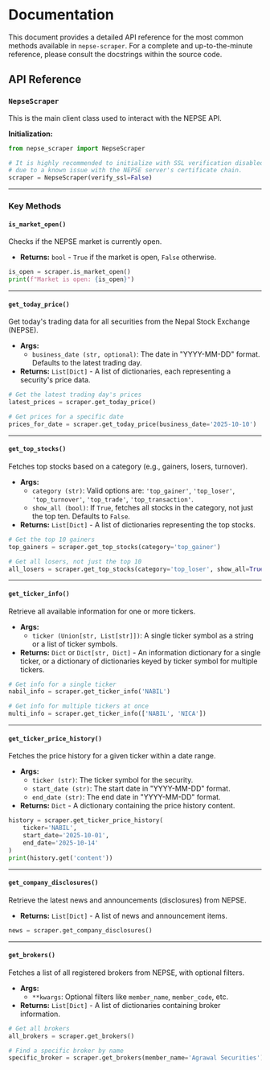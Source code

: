 # Documentation

This document provides a detailed API reference for the most common methods available in `nepse-scraper`. For a complete and up-to-the-minute reference, please consult the docstrings within the source code.

## API Reference

### `NepseScraper`

This is the main client class used to interact with the NEPSE API.

**Initialization:**

```python
from nepse_scraper import NepseScraper

# It is highly recommended to initialize with SSL verification disabled
# due to a known issue with the NEPSE server's certificate chain.
scraper = NepseScraper(verify_ssl=False)
```

---

### Key Methods

#### `is_market_open()`

Checks if the NEPSE market is currently open.

- **Returns:** `bool` - `True` if the market is open, `False` otherwise.

```python
is_open = scraper.is_market_open()
print(f"Market is open: {is_open}")
```

---

#### `get_today_price()`

Get today's trading data for all securities from the Nepal Stock Exchange (NEPSE).

- **Args:**
    - `business_date (str, optional)`: The date in "YYYY-MM-DD" format. Defaults to the latest trading day.
- **Returns:** `List[Dict]` - A list of dictionaries, each representing a security's price data.

```python
# Get the latest trading day's prices
latest_prices = scraper.get_today_price()

# Get prices for a specific date
prices_for_date = scraper.get_today_price(business_date='2025-10-10')
```

---

#### `get_top_stocks()`

Fetches top stocks based on a category (e.g., gainers, losers, turnover).

- **Args:**
    - `category (str)`: Valid options are: `'top_gainer'`, `'top_loser'`, `'top_turnover'`, `'top_trade'`, `'top_transaction'`.
    - `show_all (bool)`: If `True`, fetches all stocks in the category, not just the top ten. Defaults to `False`.
- **Returns:** `List[Dict]` - A list of dictionaries representing the top stocks.

```python
# Get the top 10 gainers
top_gainers = scraper.get_top_stocks(category='top_gainer')

# Get all losers, not just the top 10
all_losers = scraper.get_top_stocks(category='top_loser', show_all=True)
```

---

#### `get_ticker_info()`

Retrieve all available information for one or more tickers.

- **Args:**
    - `ticker (Union[str, List[str]])`: A single ticker symbol as a string or a list of ticker symbols.
- **Returns:** `Dict` or `Dict[str, Dict]` - An information dictionary for a single ticker, or a dictionary of dictionaries keyed by ticker symbol for multiple tickers.

```python
# Get info for a single ticker
nabil_info = scraper.get_ticker_info('NABIL')

# Get info for multiple tickers at once
multi_info = scraper.get_ticker_info(['NABIL', 'NICA'])
```

---

#### `get_ticker_price_history()`

Fetches the price history for a given ticker within a date range.

- **Args:**
    - `ticker (str)`: The ticker symbol for the security.
    - `start_date (str)`: The start date in "YYYY-MM-DD" format.
    - `end_date (str)`: The end date in "YYYY-MM-DD" format.
- **Returns:** `Dict` - A dictionary containing the price history content.

```python
history = scraper.get_ticker_price_history(
    ticker='NABIL',
    start_date='2025-10-01',
    end_date='2025-10-14'
)
print(history.get('content'))
```

---

#### `get_company_disclosures()`

Retrieve the latest news and announcements (disclosures) from NEPSE.

- **Returns:** `List[Dict]` - A list of news and announcement items.

```python
news = scraper.get_company_disclosures()
```

---

#### `get_brokers()`

Fetches a list of all registered brokers from NEPSE, with optional filters.

- **Args:**
    - `**kwargs`: Optional filters like `member_name`, `member_code`, etc.
- **Returns:** `List[Dict]` - A list of dictionaries containing broker information.

```python
# Get all brokers
all_brokers = scraper.get_brokers()

# Find a specific broker by name
specific_broker = scraper.get_brokers(member_name='Agrawal Securities')
```